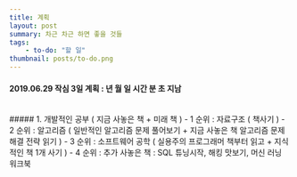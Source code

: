 ```yaml
---
title: 계획
layout: post
summary: 차근 차근 하면 좋을 것들 
tags: 
    - to-do: "할 일"
thumbnail: posts/to-do.png
---
```

#### 2019.06.29 작심 3일 계획 : <span id="year"></span>년 <span id="month"></span>월 <span id="days"></span>일 <span id="hour"></span>시간 <span id="minute"></span>분 <span id="second"></span>초 지남
<br>
##### 1. 개발적인 공부 ( 지금 사놓은 책 + 미래 책 )
- 1 순위 : 자료구조 ( 책사기 )
- 2 순위 : 알고리즘 ( 일반적인 알고리즘 문제 풀어보기 + 지금 사놓은 책 알고리즘 문제해결 전략 읽기 )
- 3 순위 : 소프트웨어 공학 ( 실용주의 프로그래머 책부터 읽고 + 지식적인 책 1개 사기 )
- 4 순위 : 추가 사놓은 책 : SQL 튜닝시작, 해킹 맛보기, 머신 러닝 워크북



<script async type="text/javascript">
getTime();

function getTime(){
    var date        = new Date();
    var targetData  = new Date('2019-06-29T00:00:00');
    var interval    = date - targetData;
    var getDate     = changeDate( interval, [12,30.4375,24,60,60,1000] );
    $('#year').text(getDate[0])
    $('#month').text(getDate[1])
    $('#days').text(getDate[2])
    $('#hour').text(getDate[3])
    $('#minute').text(getDate[4])
    $('#second').text(getDate[5])
     
    setTimeout(getTime, 1000);
   
}
function changeDate ( interVal, changer ){
    var result = [];
    var multiful = 1;
    for( index = 0; index < changer.length; index++ ){
        multiful = multiful*changer[index];
    }
    for( index = 0; index < changer.length; index++ ){
      var input = 0;
        if(index == 0){
            var input = Math.floor(interVal / multiful);
        } else {
            var afterMultiful = multiful/changer[index-1];
            var input = Math.floor((interVal % multiful) / afterMultiful);
            multiful = afterMultiful;
        }
         
         result.push(input);
    }
    
    return result;
    
    // 각 변수에 일, 시, 분, 초를 등록
    // var d = Math.floor(distance / (1000 * 60 * 60 * 24));
    // var h = Math.floor((distance % (1000 * 60 * 60 * 24)) / (1000 * 60 * 60)); 
    // var m = Math.floor((distance % (1000 * 60 * 60)) / (1000 * 60)); 
    // var s = Math.floor((distance % (1000 * 60)) / 1000);
}

</script>
